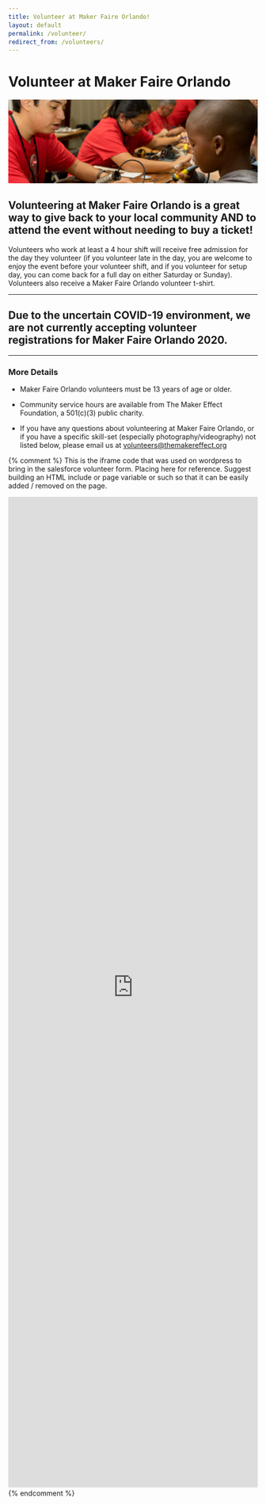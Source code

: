 ```yaml
---
title: Volunteer at Maker Faire Orlando!
layout: default
permalink: /volunteer/
redirect_from: /volunteers/
---
```

# Volunteer at Maker Faire Orlando

![Learn-to-Solder Volunteers at Maker Faire Orlando](/assets/images/volunteer-solder.jpg)

## Volunteering at Maker Faire Orlando is a great way to give back to your local community AND to attend the event without needing to buy a ticket!

Volunteers who work at least a 4 hour shift will receive free admission for the day they volunteer (if you volunteer late in the day, you are welcome to enjoy the event before your volunteer shift, and if you volunteer for setup day, you can come back for a full day on either Saturday or Sunday). Volunteers also receive a Maker Faire Orlando volunteer t-shirt.

---

## Due to the uncertain COVID-19 environment, we are not currently accepting volunteer registrations for Maker Faire Orlando 2020.

---

### More Details
* Maker Faire Orlando volunteers must be 13 years of age or older.

* Community service hours are available from The Maker Effect Foundation, a 501(c)(3) public charity.

* If you have any questions about volunteering at Maker Faire Orlando, or if you have a specific skill-set (especially photography/videography) not listed below, please email us at volunteers@themakereffect.org


{% comment %}
This is the iframe code that was used on wordpress to bring in the salesforce volunteer form.
Placing here for reference. Suggest building an HTML include or page variable or such so that it can be easily added / removed on the page.

<iframe id="advanced_iframe" name="advanced_iframe" src="https://themakereffect.secure.force.com/volunteers/GW_Volunteers__VolunteersJobListingFS?ShowSkills=1&amp;ShowDescription=1&amp;ShowShifts=1" width="100%" height="2000" scrolling="auto" frameborder="0" allowtransparency="true" style=";width:100%;height:2000px;"></iframe>
{% endcomment %}
